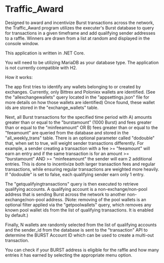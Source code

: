 # Traffic_Award

Designed to award and incentivize Burst transactions across the network, the Traffic_Award program utilizes the executer's Burst database to query for transactions in a given timeframe and add qualifying sender addresses to a raffle. Winners are drawn from a list at random and displayed in the console window.

This application is written in .NET Core.

You will need to be utilizing MariaDB as your database type. The application is not currently compatible with H2.

How it works:

The app first tries to identify any wallets belonging to or created by exchanges. Currently, only Bittrex and Poloniex wallets are identified. (See the "allexchangewallets" query located in the "appsettings.json" file for more details on how those wallets are identified)  Once found, these wallet ids are stored in the "exchange_wallets" table.

Next, all Burst transactions for the specified time period with A) amounts greater than or equal to the "burstamount" (1000 Burst) and fees greater than or equal to the "minfeeamount" OR B) fees greater than or equal to the "feeamount" are queried from the database and stored in the "all_weekly_trans" table.
There is an optional parameter called "dodouble" that, when set to true, will weight sender transactions differently. For example, a sender creating a transaction with a fee >= "feeamount" will earn an entry and if the same transaction is for an amount >= "burstamount" AND >= "minfeeamount" the sender will earn 2 additional entries. This is done to incentivize both larger transaction fees and regular transactions, while ensuring regular transactions are weighted more heavily.  If "dodouble" is set to false, each qualifying sender earn only 1 entry.

The "getqualifyingtransactions" query is then executed to retrieve qualifying accounts. A qualifying account is a non-exchange/non-pool address that is sending Burst across the network to another non-exchange/non-pool address. (Note: removing of the pool wallets is an optional filter applied via the "getpoolwallets" query, which removes any known pool wallet ids from the list of qualifying transactions. It is enabled by default.)

Finally, N wallets are randomly selected from the list of qualifying accounts and the sender_id from the database is sent to the "transaction" API to determine the BURST Account ID which can be used to create a multi-out transaction.

You can check if your BURST address is eligible for the raffle and how many entries it has earned by selecting the appropriate menu option.
